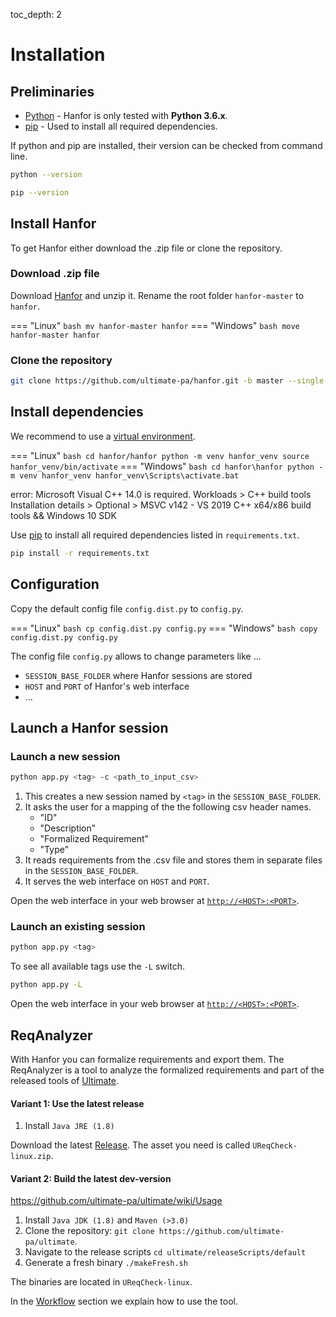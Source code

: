 toc_depth: 2

# Installation

## Preliminaries
* [Python](https://www.python.org/) - Hanfor is only tested with **Python 3.6.x**.
* [pip](https://pypi.org/project/pip/) - Used to install all required dependencies.

If python and pip are installed, their version can be checked from command line.
``` bash
python --version

pip --version
```

## Install Hanfor
To get Hanfor either download the .zip file or clone the repository.

### Download .zip file
Download [Hanfor](https://github.com/ultimate-pa/hanfor/archive/master.zip) and unzip it.
Rename the root folder `hanfor-master` to `hanfor`.

=== "Linux"
    ``` bash
    mv hanfor-master hanfor
    ```
=== "Windows"
    ``` bash
    move hanfor-master hanfor
    ```

### Clone the repository
``` bash
git clone https://github.com/ultimate-pa/hanfor.git -b master --single-branch 
```

## Install dependencies
We recommend to use a [virtual environment](https://docs.python.org/3/tutorial/venv.html).

=== "Linux"
    ``` bash
    cd hanfor/hanfor
    python -m venv hanfor_venv
    source hanfor_venv/bin/activate
    ```
=== "Windows"
    ``` bash
    cd hanfor\hanfor
    python -m venv hanfor_venv
    hanfor_venv\Scripts\activate.bat
    ```

error: Microsoft Visual C++ 14.0 is required.
Workloads > C++ build tools
Installation details > Optional > MSVC v142 - VS 2019 C++ x64/x86 build tools && Windows 10 SDK

Use [pip](https://pypi.org/project/pip/) to install all required dependencies listed in `requirements.txt`.
``` bash
pip install -r requirements.txt
```

## Configuration
Copy the default config file `config.dist.py` to `config.py`.

=== "Linux"
    ``` bash
    cp config.dist.py config.py
    ```
=== "Windows"
    ``` bash
    copy config.dist.py config.py
    ```

The config file `config.py` allows to change parameters like ...

- `SESSION_BASE_FOLDER` where Hanfor sessions are stored
- `HOST` and `PORT` of Hanfor's web interface
- ...

## Launch a Hanfor session

### Launch a new session
``` bash
python app.py <tag> -c <path_to_input_csv>
```
1. This creates a new session named by `<tag>` in the `SESSION_BASE_FOLDER`.
2. It asks the user for a mapping of the the following csv header names.
    * "ID"
    * "Description"
    * "Formalized Requirement"
    * "Type"
3. It reads requirements from the .csv file and stores them in separate files in the `SESSION_BASE_FOLDER`.
4. It serves the web interface on `HOST` and `PORT`.

Open the web interface in your web browser at [`http://<HOST>:<PORT>`](http://127.0.0.1:5000).

### Launch an existing session
``` bash
python app.py <tag>
```
To see all available tags use the `-L` switch.
``` bash
python app.py -L
```
Open the web interface in your web browser at [`http://<HOST>:<PORT>`](http://127.0.0.1:5000).
 
 
## ReqAnalyzer
With Hanfor you can formalize requirements and export them. 
The ReqAnalyzer is a tool to analyze the formalized requirements and part of the released tools of [Ultimate](https://github.com/ultimate-pa/ultimate).

#### Variant 1: Use the latest release

1. Install `Java JRE (1.8)`

Download the latest [Release](https://monteverdi.informatik.uni-freiburg.de/ultimate-nightly/).
The asset you need is called `UReqCheck-linux.zip`. 


#### Variant 2: Build the latest dev-version

https://github.com/ultimate-pa/ultimate/wiki/Usage

1. Install `Java JDK (1.8)` and `Maven (>3.0)`
2. Clone the repository: `git clone https://github.com/ultimate-pa/ultimate`.
3. Navigate to the release scripts `cd ultimate/releaseScripts/default`
4. Generate a fresh binary `./makeFresh.sh`

The binaries are located in `UReqCheck-linux`.

In the [Workflow](../usage/workflow.md) section we explain how to use the tool.
